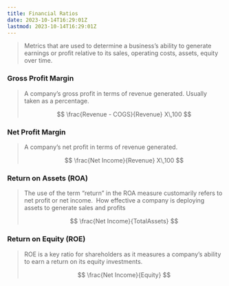 ```yaml
---
title: Financial Ratios
date: 2023-10-14T16:29:01Z
lastmod: 2023-10-14T16:29:01Z
---
```


> Metrics that are used to determine a business’s ability to generate earnings or profit relative to its sales, operating costs, assets, equity over time.

### Gross Profit Margin

> A company’s gross profit in terms of revenue generated.
> Usually taken as a percentage.
>
> $$
> \frac{Revenue - COGS}{Revenue} X\,100
> $$

### Net Profit Margin

> A company’s net profit in terms of revenue generated.
>
> $$
> \frac{Net Income}{Revenue} X\,100
> $$

### Return on Assets (ROA)

> The use of the term “return” in the ROA measure customarily refers to net profit or net income.
>  How effective a company is deploying assets to generate sales and profits
>  
>
> $$
> \frac{Net Income}{TotalAssets}
> $$

### Return on Equity (ROE)

> ROE is a key ratio for shareholders as it measures a company’s ability to earn a return on its equity investments.
>
> $$
> \frac{Net Income}{Equity}
> $$
